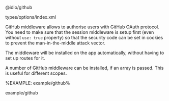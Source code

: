 <include-typedefs>@idio/github</include-typedefs>

<typedef narrow name="GitHubOptions">types/options/index.xml</typedef>

GitHub middleware allows to authorise users with GitHub OAuth protocol. You need to make sure that the session middleware is setup first (even without `use: true` property) so that the security code can be set in cookies to prevent the man-in-the-middle attack vector.

The middleware will be installed on the app automatically, without having to set up routes for it.

A number of GitHub middleware can be installed, if an array is passed. This is useful for different scopes.

%EXAMPLE: example/github%

<fork lang="js">example/github</fork>